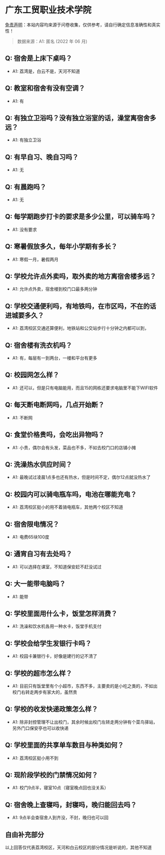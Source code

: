 # 广东工贸职业技术学院

[免责声明](https://colleges.chat/#_3)：本站内容均来源于问卷收集，仅供参考，请自行确定信息准确性和真实性！

> 数据来源：A1: 匿名 (2022 年 06 月)

## Q: 宿舍是上床下桌吗？

- A1: 荔湾是，白云不是，天河不知道

## Q: 教室和宿舍有没有空调？

- A1: 有

## Q: 有独立卫浴吗？没有独立浴室的话，澡堂离宿舍多远？

- A1: 有独立卫浴

## Q: 有早自习、晚自习吗？

- A1: 无

## Q: 有晨跑吗？

- A1: 无

## Q: 每学期跑步打卡的要求是多少公里，可以骑车吗？

- A1: 没有要求

## Q: 寒暑假放多久，每年小学期有多长？

- A1: 寒假一月，暑假两月

## Q: 学校允许点外卖吗，取外卖的地方离宿舍楼多远？

- A1: 允许点外卖，宿舍楼到校门口最多两分钟

## Q: 学校交通便利吗，有地铁吗，在市区吗，不在的话进城要多久？

- A1: 荔湾校区交通还算便利，地铁站和公交站步行十分钟之内都可以到，

## Q: 宿舍楼有洗衣机吗？

- A1: 有，每层有一到两台，一楼和平台有更多

## Q: 校园网怎么样？

- A1: 还可以，但是只有电脑能用，而且15的网栋还要求电脑里不能下WIFI软件

## Q: 每天断电断网吗，几点开始断？

- A1: 不断网

## Q: 食堂价格贵吗，会吃出异物吗？

- A1: 小贵，偶尔会有头发，菜品也不多，不如去校门口的店铺小摊

## Q: 洗澡热水供应时间？

- A1: 最晚试过凌晨1点多也还有热水，但是时间不定，偶尔12点就没热水了

## Q: 校园内可以骑电瓶车吗，电池在哪能充电？

- A1: 荔湾校区挺小的用不着骑电瓶车，其他两个校区不知道

## Q: 宿舍限电情况？

- A1: 电费65块100度

## Q: 通宵自习有去处吗？

- A1: 可以选择在课室，不知道保安赶不赶没试过

## Q: 大一能带电脑吗？

- A1: 能带

## Q: 学校里面用什么卡，饭堂怎样消费？

- A1: 洗澡和饮水机各用一种水卡，饭堂手机支付

## Q: 学校会给学生发银行卡吗？

- A1: 校园卡兼银行卡，好像是建行的记不清了

## Q: 学校的超市怎么样？

- A1: 目前只有饭堂里有个小超市，东西不多，主要卖的是小吃之类的，不如出校门右转走两步有家大的，虽然贵

## Q: 学校的收发快递政策怎么样？

- A1: 除非封控管理不让出校门，其余时候出校门左转走两分钟有个菜鸟驿站，另外门口保安亭也可以收快递

## Q: 学校里面的共享单车数目与种类如何？

- A1: 荔湾校区挺小用不到

## Q: 现阶段学校的门禁情况如何？

- A1: 校门9点半，寝室10点（寝室晚点回也没关系）

## Q: 宿舍晚上查寝吗，封寝吗，晚归能回去吗？

- A1: 9点半会查宿舍人到齐没，不封，晚归也可以回

## 自由补充部分

以上回答仅代表荔湾校区，天河和白云校区的部分情况是听说的，其他不知道